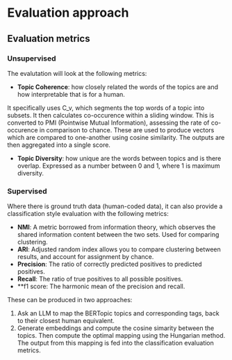 # Evaluation approach

## Evaluation metrics

### Unsupervised
The evalutation will look at the following metrics:

- **Topic Coherence**: how closely related the words of the topics are and how interpretable that is for a human. 

It specifically uses C_v, which segments the top words of a topic into subsets. It then calculates co-occurence within a sliding window. This is converted to PMI (Pointwise Mutual Information), assessing the rate of co-occurence in comparison to chance. These are used to produce vectors which are compared to one-another using cosine similarity. The outputs are then aggregated into a single score.

- **Topic Diversity**: how unique are the words between topics and is there overlap. Expressed as a number between 0 and 1, where 1 is maximum diversity.


### Supervised
Where there is ground truth data (human-coded data), it can also provide a classification style evaluation with the following metrics:

- **NMI**: A metric borrowed from information theory, which observes the shared information content between the two sets. Used for comparing clustering.
- **ARI**: Adjusted random index allows you to compare clustering between results, and account for assignment by chance.
- **Precision**: The ratio of correctly predicted positives to predicted positives.
- **Recall**: The ratio of true positives to all possible positives.
- **f1 score: The harmonic mean of the precision and recall.

These can be produced in two approaches: 

1. Ask an LLM to map the BERTopic topics and corresponding tags, back to their closest human equivalent.
2. Generate embeddings and compute the cosine simarity between the topics. Then compute the optimal mapping using the Hungarian method. The output from this mapping is fed into the classification evaluation metrics.